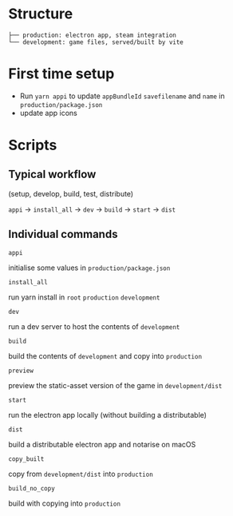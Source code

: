 # Structure
```
├── production: electron app, steam integration
└── development: game files, served/built by vite
```

# First time setup

- Run `yarn appi` to update `appBundleId` `savefilename` and `name` in `production/package.json`
- update app icons

# Scripts

## Typical workflow

(setup, develop, build, test, distribute)

`appi` -> `install_all` -> `dev` -> `build` -> `start` -> `dist`

## Individual commands

`appi`

initialise some values in `production/package.json`

`install_all`

run yarn install in `root` `production` `development`

`dev`

run a dev server to host the contents of `development`

`build`

build the contents of `development` and copy into `production`

`preview`

preview the static-asset version of the game in `development/dist`

`start`

run the electron app locally (without building a distributable)

`dist`

build a distributable electron app and notarise on macOS

`copy_built`

copy from `development/dist` into `production`

`build_no_copy`

build with copying into `production`
